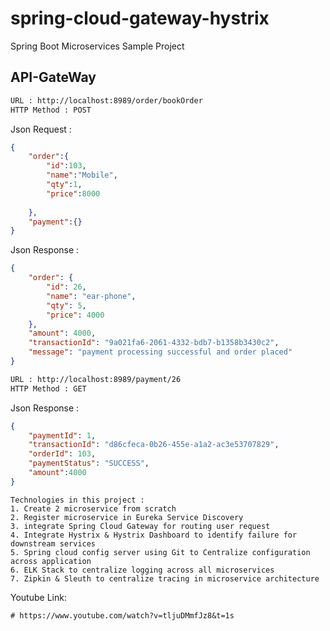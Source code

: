 # spring-cloud-gateway-hystrix

Spring Boot Microservices Sample Project 

API-GateWay
-----------
```bash
URL : http://localhost:8989/order/bookOrder
HTTP Method : POST
```
Json Request :
```json
{
	"order":{
		"id":103,
		"name":"Mobile",
		"qty":1,
		"price":8000
		
	},
	"payment":{}
}
```
Json Response :
```json
{
    "order": {
        "id": 26,
        "name": "ear-phone",
        "qty": 5,
        "price": 4000
    },
    "amount": 4000,
    "transactionId": "9a021fa6-2061-4332-bdb7-b1358b3430c2",
    "message": "payment processing successful and order placed"
}

```
```bash
URL : http://localhost:8989/payment/26
HTTP Method : GET
```
Json Response :
```json
{
    "paymentId": 1,
    "transactionId": "d86cfeca-0b26-455e-a1a2-ac3e53707829",
    "orderId": 103,
    "paymentStatus": "SUCCESS",
    "amount":4000
}
```

```
Technologies in this project :
1. Create 2 microservice from scratch 
2. Register microservice in Eureka Service Discovery
3. integrate Spring Cloud Gateway for routing user request
4. Integrate Hystrix & Hystrix Dashboard to identify failure for downstream services
5. Spring cloud config server using Git to Centralize configuration across application
6. ELK Stack to centralize logging across all microservices
7. Zipkin & Sleuth to centralize tracing in microservice architecture
```

Youtube Link:
```
# https://www.youtube.com/watch?v=tljuDMmfJz8&t=1s
```

